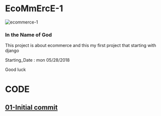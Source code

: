 # EcoMmErcE-1                   

<img src="https://www.e-spincorp.com/wp-content/uploads/2018/01/e-commerce.png" alt="ecommerce-1" >

<h3>In the Name of God </h3>
This project is about ecommerce and this my first project that starting with django 


Starting_Date : mon 05/28/2018

Good luck 


# CODE                  

<a href="https://github.com/riddick1989/EcoMmErcE-1/tree/813de744caea2daa2d54e3bac533834f88907511"><h2>01-Initial commit</h2></a>
